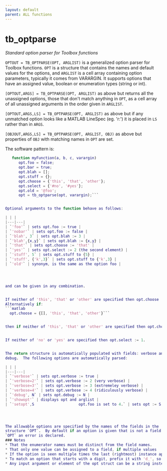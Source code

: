 ```yaml
---
layout: default
parent: ALL functions
---
```

# tb_optparse
_Standard option parser for Toolbox functions_


```OPTOUT = TB_OPTPARSE(OPT, ARGLIST)``` is a generalized option parser for
Toolbox functions.  `OPT` is a structure that contains the names and
default values for the options, and `ARGLIST` is a cell array containing
option parameters, typically it comes from VARARGIN.  It supports options
that have an assigned value, boolean or enumeration types (string or
int).


```[OPTOUT,ARGS] = TB_OPTPARSE(OPT, ARGLIST)``` as above but returns all the
unassigned options, those that don't match anything in `OPT`, as a cell
array of all unassigned arguments in the order given in `ARGLIST`.


```[OPTOUT,ARGS,LS] = TB_OPTPARSE(OPT, ARGLIST)``` as above but if any
unmatched option looks like a MATLAB LineSpec (eg. 'r:') it is placed in `LS` rather
than in `ARGS`.


```[OBJOUT,ARGS,LS] = TB_OPTPARSE(OPT, ARGLIST, OBJ)``` as above but properties
of `OBJ` with matching names in `OPT` are set.


The software pattern is:
```matlab
   function myFunction(a, b, c, varargin)
      opt.foo = false;
      opt.bar = true;
      opt.blah = [];
      opt.stuff = {};
      opt.choose = {'this', 'that', 'other'};
      opt.select = {'#no', '#yes'};
      opt.old = '@foo';
      opt = tb_optparse(opt, varargin);```


Optional arguments to the function behave as follows:

| | |
|---|---|
| `'foo'` | sets opt.foo := true |
| `'nobar'` | sets opt.foo := false |
| `'blah', 3` | sets opt.blah := 3 |
| `'blah',{x,y}` | sets opt.blah := {x,y} |
| `'that'` | sets opt.choose := 'that' |
| `'yes'` | sets opt.select := 2 (the second element) |
| `'stuff', 5` | sets opt.stuff to {5} |
| `'stuff', {'k',3}` | sets opt.stuff to {'k',3} |
| `'old'` | synonym, is the same as the option foo |




and can be given in any combination.


If neither of 'this', 'that' or 'other' are specified then opt.choose := 'this'.
Alternatively if:
```matlab
  opt.choose = {[], 'this', 'that', 'other'}```


then if neither of 'this', 'that' or 'other' are specified then opt.choose := [].


If neither of 'no' or 'yes' are specified then opt.select := 1.


The return structure is automatically populated with fields: verbose and
debug.  The following options are automatically parsed:

| | |
|---|---|
| `'verbose'` | sets opt.verbose := true |
| `'verbose=2'` | sets opt.verbose := 2 (very verbose) |
| `'verbose=3'` | sets opt.verbose := 3 (extremeley verbose) |
| `'verbose=4'` | sets opt.verbose := 4 (ridiculously verbose) |
| `'debug', N` | sets opt.debug := N |
| `'showopt'` | displays opt and arglist |
| `'setopt',S                    opt.foo is set to 4.` | sets opt := S, if S.foo=4, and opt.foo is present, then |




The allowable options are specified by the names of the fields in the
structure `OPT`.  By default if an option is given that is not a field of
`OPT` an error is declared.
### Notes
* That the enumerator names must be distinct from the field names.
* That only one value can be assigned to a field, if multiple values    are required they must placed in a cell array.
* If the option is seen multiple times the last (rightmost) instance applies.
* To match an option that starts with a digit, prefix it with 'd_', so    the field 'd_3d' matches the option '3d'.
* Any input argument or element of the opt struct can be a string instead    of a char array.

